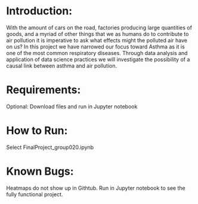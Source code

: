 # Introduction:

With the amount of cars on the road, factories producing large quantities of goods, and a myriad of other things that we as humans do to contribute to air pollution it is imperative to ask what effects might the polluted air have on us? In this project we have narrowed our focus toward Asthma as it is one of the most common respiratory diseases. Through data analysis and application of data science practices we will investigate the possibility of a causal link between asthma and air pollution.

# Requirements: 

Optional: Download files and run in Jupyter notebook

# How to Run: 


Select FinalProject_group020.ipynb

# Known Bugs:
Heatmaps do not show up in Githtub. Run in Jupyter notebook to see the fully functional project. 
